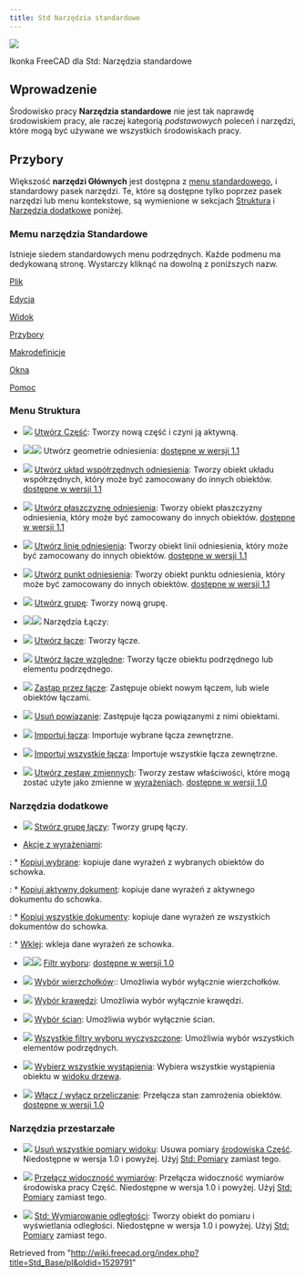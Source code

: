 ```yaml
---
title: Std Narzędzia standardowe
---
```


![](/images/Freecad.svg)

Ikonka FreeCAD dla Std: Narzędzia standardowe

## Wprowadzenie

Środowisko pracy **Narzędzia standardowe** nie jest tak naprawdę środowiskiem pracy, ale raczej kategorią _podstawowych_ poleceń i narzędzi, które mogą być używane we wszystkich środowiskach pracy.

## Przybory

Większość **narzędzi Głównych** jest dostępna z [menu standardowego](/Standard_Menu/pl "Standard Menu/pl"), i standardowy pasek narzędzi. Te, które są dostępne tylko poprzez pasek narzędzi lub menu kontekstowe, są wymienione w sekcjach [Struktura](#Structure_toolbar/pl) i [Narzędzia dodatkowe](#Narzędzia_dodatkowe) poniżej.

### Memu narzędzia Standardowe

Istnieje siedem standardowych menu podrzędnych. Każde podmenu ma dedykowaną stronę. Wystarczy kliknąć na dowolną z poniższych nazw.

[Plik](/Std_File_Menu/pl "Std File Menu/pl")

[Edycja](/Std_Edit_Menu/pl "Std Edit Menu/pl")

[Widok](/Std_View_Menu/pl "Std View Menu/pl")

[Przybory](/Std_Tools_Menu/pl "Std Tools Menu/pl")

[Makrodefinicje](/Std_Macro_Menu/pl "Std Macro Menu/pl")

[Okna](/Std_Windows_Menu/pl "Std Windows Menu/pl")

[Pomoc](/Std_Help_Menu/pl "Std Help Menu/pl")

### Menu Struktura

- ![](/images/Std_Part.svg) [Utwórz Część](/Std_Part/pl "Std Part/pl"): Tworzy nową część i czyni ją aktywną.

- ![](/images/Part_CoordinateSystem.svg)![](/images/Toolbar_flyout_arrow_blue_background.svg) Utwórz geometrie odniesienia: [dostępne w wersji 1.1](/Release_notes_1.1/pl "Release notes 1.1/pl")

- ![](/images/Part_CoordinateSystem.svg) [Utwórz układ współrzędnych odniesienia](/Part_CoordinateSystem/pl "Part CoordinateSystem/pl"): Tworzy obiekt układu współrzędnych, który może być zamocowany do innych obiektów. [dostępne w wersji 1.1](/Release_notes_1.1/pl "Release notes 1.1/pl")

- ![](/images/Part_DatumPlane.svg) [Utwórz płaszczyznę odniesienia](/Part_DatumPlane/pl "Part DatumPlane/pl"): Tworzy obiekt płaszczyzny odniesienia, który może być zamocowany do innych obiektów. [dostępne w wersji 1.1](/Release_notes_1.1/pl "Release notes 1.1/pl")

- ![](/images/Part_DatumLine.svg) [Utwórz linię odniesienia](/Part_DatumLine/pl "Part DatumLine/pl"): Tworzy obiekt linii odniesienia, który może być zamocowany do innych obiektów. [dostępne w wersji 1.1](/Release_notes_1.1/pl "Release notes 1.1/pl")

- ![](/images/Part_DatumPoint.svg) [Utwórz punkt odniesienia](/Part_DatumPoint/pl "Part DatumPoint/pl"): Tworzy obiekt punktu odniesienia, który może być zamocowany do innych obiektów. [dostępne w wersji 1.1](/Release_notes_1.1/pl "Release notes 1.1/pl")

- ![](/images/Std_Group.svg) [Utwórz grupę](/Std_Group/pl "Std Group/pl"): Tworzy nową grupę.

- ![](/images/Std_LinkMake.svg)![](/images/Toolbar_flyout_arrow_blue_background.svg) Narzędzia Łączy:

- ![](/images/Std_LinkMake.svg) [Utwórz łącze](/Std_LinkMake/pl "Std LinkMake/pl"): Tworzy łącze.

- ![](/images/Std_LinkMakeRelative.svg) [Utwórz łącze względne](/Std_LinkMakeRelative/pl "Std LinkMakeRelative/pl"): Tworzy łącze obiektu podrzędnego lub elementu podrzędnego.

- ![](/images/Std_LinkReplace.svg) [Zastąp przez łącze](/Std_LinkReplace/pl "Std LinkReplace/pl"): Zastępuje obiekt nowym łączem, lub wiele obiektów łączami.

- ![](/images/Std_LinkUnlink.svg) [Usuń powiązanie](/Std_LinkUnlink/pl "Std LinkUnlink/pl"): Zastępuje łącza powiązanymi z nimi obiektami.

- ![](/images/Std_LinkImport.svg) [Importuj łącza](/Std_LinkImport/pl "Std LinkImport/pl"): Importuje wybrane łącza zewnętrzne.

- ![](/images/Std_LinkImportAll.svg) [Importuj wszystkie łącza](/Std_LinkImportAll/pl "Std LinkImportAll/pl"): Importuje wszystkie łącza zewnętrzne.

- ![](/images/Std_VarSet.svg) [Utwórz zestaw zmiennych](/Std_VarSet/pl "Std VarSet/pl"): Tworzy zestaw właściwości, które mogą zostać użyte jako zmienne w [wyrażeniach](/Expressions/pl "Expressions/pl"). [dostępne w wersji 1.0](/Release_notes_1.0/pl "Release notes 1.0/pl")

### Narzędzia dodatkowe

- ![](/images/Std_LinkMakeGroup.svg) [Stwórz grupę łączy](/index.php?title=Std_LinkMakeGroup/pl&action=edit&redlink=1 "Std LinkMakeGroup/pl (page does not exist)"): Tworzy grupę łączy.

- [Akcje z wyrażeniami](/Std_Expressions/pl "Std Expressions/pl"):

: \* [Kopiuj wybrane](/Std_Expressions/pl#Kopiuj_wybrane "Std Expressions/pl"): kopiuje dane wyrażeń z wybranych obiektów do schowka.

: \* [Kopiuj aktywny dokument](/Std_Expressions/pl#Kopiuj_aktywny_dokument "Std Expressions/pl"): kopiuje dane wyrażeń z aktywnego dokumentu do schowka.

: \* [Kopiuj wszystkie dokumenty](/Std_Expressions/pl#Kopiuj_wszystkie_dokumenty "Std Expressions/pl"): kopiuje dane wyrażeń ze wszystkich dokumentów do schowka.

: \* [Wklej](/Std_Expressions/pl#Wklej "Std Expressions/pl"): wkleja dane wyrażeń ze schowka.

- ![](/images/Part_SelectFilter.svg)![](/images/Toolbar_flyout_arrow_blue_background.svg) [Filtr wyboru](/Part_SelectFilter/pl "Part SelectFilter/pl"): [dostępne w wersji 1.0](/Release_notes_1.0/pl "Release notes 1.0/pl")

- ![](/images/Vertex-selection.svg) [Wybór wierzchołków](/Part_SelectFilter/pl#Wybór_wierzchołków "Part SelectFilter/pl"):: Umożliwia wybór wyłącznie wierzchołków.

- ![](/images/Edge-selection.svg) [Wybór krawędzi](/Part_SelectFilter/pl#Wybór_krawędzi "Part SelectFilter/pl"): Umożliwia wybór wyłącznie krawędzi.

- ![](/images/Face-selection.svg) [Wybór ścian](/Part_SelectFilter/pl#Wybór_ścian "Part SelectFilter/pl"): Umożliwia wybór wyłącznie ścian.

- ![](/images/Clear-selection.svg) [Wszystkie filtry wyboru wyczyszczone](/Part_SelectFilter/pl#Wszystkie_filtry_wyboru_wyczyszczone "Part SelectFilter/pl"): Umożliwia wybór wszystkich elementów podrzędnych.

- ![](/images/Std_TreeSelectAllInstances.svg) [Wybierz wszystkie wystąpienia](/Std_TreeSelectAllInstances/pl "Std TreeSelectAllInstances/pl"): Wybiera wszystkie wystąpienia obiektu w [widoku drzewa](/Tree_view/pl "Tree view/pl").

- ![](/images/Std_ToggleFreeze.svg) [Włącz / wyłącz przeliczanie](/Std_ToggleFreeze/pl "Std ToggleFreeze/pl"): Przełącza stan zamrożenia obiektów. [dostępne w wersji 1.0](/Release_notes_1.0/pl "Release notes 1.0/pl")

### Narzędzia przestarzałe

- ![](/images/View_Measure_Clear_All.svg) [Usuń wszystkie pomiary widoku](/View_Measure_Clear_All/pl "View Measure Clear All/pl"): Usuwa pomiary [środowiska Część](/Part_Workbench/pl "Part Workbench/pl"). Niedostępne w wersja 1.0 i powyżej. Użyj [Std: Pomiary](/Std_Measure/pl "Std Measure/pl") zamiast tego.

- ![](/images/View_Measure_Toggle_All.svg) [Przełącz widoczność wymiarów](/View_Measure_Toggle_All/pl "View Measure Toggle All/pl"): Przełącza widoczność wymiarów środowiska pracy Część. Niedostępne w wersja 1.0 i powyżej. Użyj [Std: Pomiary](/Std_Measure/pl "Std Measure/pl") zamiast tego.

- ![](/images/Std_MeasureDistance.svg) [Std: Wymiarowanie odległości](/Std_MeasureDistance/pl "Std MeasureDistance/pl"): Tworzy obiekt do pomiaru i wyświetlania odległości. Niedostępne w wersja 1.0 i powyżej. Użyj [Std: Pomiary](/Std_Measure/pl "Std Measure/pl") zamiast tego.

Retrieved from "<http://wiki.freecad.org/index.php?title=Std_Base/pl&oldid=1529791>"
